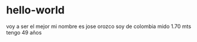 # hello-world
voy a ser el mejor
mi nombre es jose orozco
soy de colombia
mido 1.70 mts
tengo 49 años
